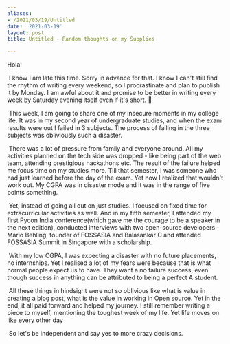 ```yaml
---
aliases:
- /2021/03/19/Untitled
date: '2021-03-19'
layout: post
title: Untitled - Random thoughts on my Supplies

---
```


Hola! 



‌
I know I am late this time. Sorry in advance for that. I know I can't still find the rhythm of writing every weekend, so I procrastinate and plan to publish it by Monday. I am awful about it and promise to be better in writing every week by Saturday evening itself even if it's short. 🤞



‌
This week, I am going to share one of my insecure moments in my college life. It was in my second year of undergraduate studies, and when the exam results were out I failed in 3 subjects. The process of failing in the three subjects was obliviously such a disaster.



‌
There was a lot of pressure from family and everyone around. All my activities planned on the tech side was dropped - like being part of the web team, attending prestigious hackathons etc. The result of the failure helped me focus time on my studies more. Till that semester, I was someone who had just learned before the day of the exam. Yet now I realized that wouldn't work out. My CGPA was in disaster mode and it was in the range of five points something.



‌
Yet, instead of going all out on just studies. I focused on fixed time for extracurricular activities as well. And in my fifth semester, I attended my first Pycon India conference(which gave me the courage to be a speaker in the next edition), conducted interviews with two open-source developers - Mario Behling, founder of FOSSASIA and Balasankar C and attended FOSSASIA Summit in Singapore with a scholarship.



‌
With my low CGPA, I was expecting a disaster with no future placements, no internships. Yet I realised a lot of my fears were because that is what normal people expect us to have. They want a no failure success, even though success in anything can be attributed to being a perfect A student.



‌
All these things in hindsight were not so oblivious like what is value in creating a blog post, what is the value in working in Open source. Yet in the end, it all paid forward and helped my journey. I still remember writing a piece to myself, mentioning the toughest week of my life. Yet life moves on like every other day



‌
So let's be independent and say yes to more crazy decisions.
